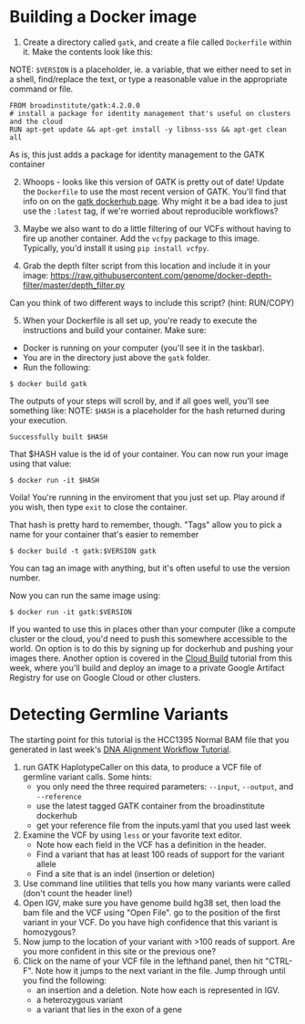 # Building a Docker image

1. Create a directory called `gatk`, and create a file called `Dockerfile` within it. Make the contents look like this:

NOTE: `$VERSION` is a placeholder, ie. a variable, that we either need to set in a shell, find/replace the text, or type a reasonable value in the appropriate command or file.
```
FROM broadinstitute/gatk:4.2.0.0
# install a package for identity management that's useful on clusters and the cloud
RUN apt-get update && apt-get install -y libnss-sss && apt-get clean all
```
As is, this just adds a package for identity management to the GATK container

2. Whoops - looks like this version of GATK is pretty out of date! Update the `Dockerfile` to use the most recent version of GATK. You'll find that info on on the [gatk dockerhub page](https://hub.docker.com/r/broadinstitute/gatk/).  Why might it be a bad idea to just use the `:latest` tag, if we're worried about reproducible workflows?

3. Maybe we also want to do a little filtering of our VCFs without having to fire up another container.  Add the `vcfpy` package to this image. Typically, you'd install it using `pip install vcfpy`.

4. Grab the depth filter script from this location and include it in your image:
https://raw.githubusercontent.com/genome/docker-depth-filter/master/depth_filter.py

Can you think of two different ways to include this script?  (hint: RUN/COPY)

5. When your Dockerfile is all set up, you're ready to execute the instructions and build your container.  Make sure:
- Docker is running on your computer (you'll see it in the taskbar).
- You are in the directory just above the `gatk` folder.
- Run the following:
```
$ docker build gatk
```

The outputs of your steps will scroll by, and if all goes well, you'll see something like:
NOTE: `$HASH` is a placeholder for the hash returned during your execution.
```
Successfully built $HASH
```

That $HASH value is the id of your container. You can now run your image using that value:

```
$ docker run -it $HASH
```
Voila! You're running in the enviroment that you just set up.  Play around if you wish, then type `exit` to close the container.

That hash is pretty hard to remember, though. "Tags" allow you to pick a name for your container that's easier to remember

```
$ docker build -t gatk:$VERSION gatk
```
You can tag an image with anything, but it's often useful to use the version number.

Now you can run the same image using:

```
$ docker run -it gatk:$VERSION

```

If you wanted to use this in places other than your computer (like a compute cluster or the cloud, you'd need to push this somewhere accessible to the world.  On option is to do this by signing up for dockerhub and pushing your images there.  Another option is covered in the [Cloud Build](cloudbuild-docker-tutorial.md) tutorial from this week, where you'll build and deploy an image to a private Google Artifact Registry for use on Google Cloud or other clusters.

# Detecting Germline Variants

The starting point for this tutorial is the HCC1395 Normal BAM file that you generated in last week's [DNA Alignment Workflow Tutorial](../week_06/bfx_workshop_06_alignment.md).

1. run GATK HaplotypeCaller on this data, to produce a VCF file of germline variant calls.  Some hints:
    - you only need the three required parameters: `--input`, `--output`, and `--reference`
    - use the latest tagged GATK container from the broadinstitute dockerhub
    - get your reference file from the inputs.yaml that you used last week
2. Examine the VCF by using `less` or your favorite text editor.
    - Note how each field in the VCF has a definition in the header.
    - Find a variant that has at least 100 reads of support for the variant allele
    - Find a site that is an indel (insertion or deletion)
3. Use command line utilities that tells you how many variants were called (don't count the header line!)
4. Open IGV, make sure you have genome build hg38 set, then load the bam file and the VCF using "Open File".  go to the position of the first variant in your VCF.  Do you have high confidence that this variant is homozygous?
5. Now jump to the location of your variant with >100 reads of support. Are you more confident in this site or the previous one?
6. Click on the name of your VCF file in the lefthand panel, then hit "CTRL-F".  Note how it jumps to the next variant in the file.  Jump through until you find the following:
    - an insertion and a deletion. Note how each is represented in IGV.
    - a heterozygous variant
    - a variant that lies in the exon of a gene

